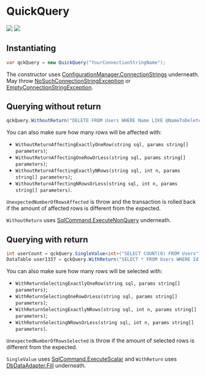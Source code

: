 # QuickQuery

[![][build-img]][build]
[![][nuget-img]][nuget]

[build]:     https://ci.appveyor.com/project/TallesL/QuickQuery
[build-img]: https://ci.appveyor.com/api/projects/status/github/tallesl/QuickQuery

[nuget]:     http://badge.fury.io/nu/QuickQuery
[nuget-img]: https://badge.fury.io/nu/QuickQuery.png

## Instantiating

```cs
var qckQuery = new QuickQuery("YourConnectionStringName");
```

The constructor uses [ConfigurationManager.ConnectionStrings][ConfigurationManager.ConnectionStrings] underneath. May throw [NoSuchConnectionStringException][NoSuchConnectionStringException] or [EmptyConnectionStringException][EmptyConnectionStringException].

[ConfigurationManager.ConnectionStrings]: http://msdn.microsoft.com/library/system.configuration.configurationmanager.connectionstrings.aspx

[NoSuchConnectionStringException]: QuickQuery/Exception/NoSuchConnectionStringException.cs
[EmptyConnectionStringException]:  QuickQuery/Exception/EmptyConnectionStringException.cs

## Querying without return

```cs
qckQuery.WithoutReturn("DELETE FROM Users WHERE Name LIKE @NameToDelete", "NameToDelete", "John");
```

You can also make sure how many rows will be affected with:

* `WithoutReturnAffectingExactlyOneRow(string sql, params string[] parameters)`;
* `WithoutReturnAffectingOneRowOrLess(string sql, params string[] parameters)`;
* `WithoutReturnAffectingExactlyNRows(string sql, int n, params string[] parameters)`;
* `WithoutReturnAffectingNRowsOrLess(string sql, int n, params string[] parameters)`.

`UnexpectedNumberOfRowsAffected` is throw and the transaction is rolled back if the amount of affected rows is different from the expected.

`WithoutReturn` uses [SqlCommand.ExecuteNonQuery][SqlCommand.ExecuteNonQuery] underneath.

[SqlCommand.ExecuteNonQuery]: http://msdn.microsoft.com/library/system.data.sqlclient.sqlcommand.executenonquery.aspx

## Querying with return

```cs
int userCount = qckQuery.SingleValue<int>("SELECT COUNT(0) FROM Users");
DataTable user1337 = qckQuery.WithReturn("SELECT * FROM Users WHERE Id = @UserId", "UserId", 1337);
```

You can also make sure how many rows will be selected with:

* `WithReturnSelectingExactlyOneRow(string sql, params string[] parameters)`;
* `WithReturnSelectingOneRowOrLess(string sql, params string[] parameters)`;
* `WithReturnSelectingExactlyNRows(string sql, int n, params string[] parameters)`;
* `WithReturnSelectingNRowsOrLess(string sql, int n, params string[] parameters)`.

`UnexpectedNumberOfRowsSelected` is throw if the amount of selected rows is different from the expected.

`SingleValue` uses [SqlCommand.ExecuteScalar][SqlCommand.ExecuteScalar] and `WithReturn` uses [DbDataAdapter.Fill][DbDataAdapter.Fill] underneath.

[SqlCommand.ExecuteScalar]: http://msdn.microsoft.com/library/system.data.sqlclient.sqlcommand.executescalar.aspx
[DbDataAdapter.Fill]:       http://msdn.microsoft.com/library/system.data.common.dbdataadapter.fill.aspx
